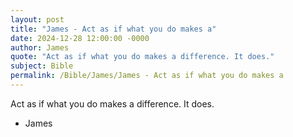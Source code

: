 ```yaml
---
layout: post
title: "James - Act as if what you do makes a"
date: 2024-12-28 12:00:00 -0000
author: James
quote: "Act as if what you do makes a difference. It does."
subject: Bible
permalink: /Bible/James/James - Act as if what you do makes a
---
```


Act as if what you do makes a difference. It does.

- James
